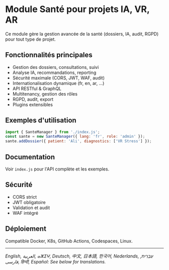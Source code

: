 # Module Santé pour projets IA, VR, AR

Ce module gère la gestion avancée de la santé (dossiers, IA, audit, RGPD) pour tout type de projet.

## Fonctionnalités principales
- Gestion des dossiers, consultations, suivi
- Analyse IA, recommandations, reporting
- Sécurité maximale (CORS, JWT, WAF, audit)
- Internationalisation dynamique (fr, en, ar, ...)
- API RESTful & GraphQL
- Multitenancy, gestion des rôles
- RGPD, audit, export
- Plugins extensibles

## Exemples d'utilisation
```js
import { SanteManager } from './index.js';
const sante = new SanteManager({ lang: 'fr', role: 'admin' });
sante.addDossier({ patient: 'Ali', diagnostics: ['VR Stress'] });
```

## Documentation
Voir `index.js` pour l'API complète et les exemples.

## Sécurité
- CORS strict
- JWT obligatoire
- Validation et audit
- WAF intégré

## Déploiement
Compatible Docker, K8s, GitHub Actions, Codespaces, Linux.

---
*English, العربية, ⴰⵣⵉⵖ, Deutsch, 中文, 日本語, 한국어, Nederlands, עִבְרִית, فارسی, हिन्दी, Español: See below for translations.*
